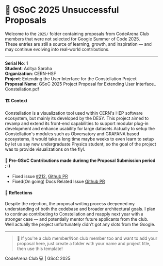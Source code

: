 # 📁 GSoC 2025 Unsuccessful Proposals

Welcome to the `2025/` folder containing proposals from CodeArena Club members that were not selected for Google Summer of Code 2025.  
These entries are still a source of learning, growth, and inspiration — and may continue evolving into real-world contributions.

---
**Serial No**: 1  
**Student**: Aditya Saroha  
**Organization**: CERN-HSF  
**Project**: Extending the User Interface for the Constellation Project  
**Proposal Name**: GSoC 2025 Project Proposal for Extending User Interface_ Constellation.pdf

#### 🏗️ Context
Constellation is a visualization tool used within CERN's HEP software ecosystem, but mainly its developed by the DESY. This project aimed to revamp and extend its front-end capabilities to support modular plug-in development and enhance usability for large datasets
Actually to setup the Constellation's modules such as Obversatory and GRAFANA based ecosystems, it would take a long time maybe weeks to even learn to setup by let us say new undergraduate Physics student, so the goal of the project was to provide visualizations on the fly!.

#### 🔧 Pre-GSoC Contributions made durinng the Proposal Submission period ;-)
- Fixed issue [#212](https://gitlab.desy.de/constellation/constellation/-/issues/212), [Github PR](https://github.com/constellation-daq/Constellation/pull/3)
- Fixed(On going) Docs Related Issue [Github PR](https://github.com/constellation-daq/Constellation/pull/5)

#### 💭 Reflections
Despite the rejection, the proposal writing process deepened my understanding of both the codebase and broader architectural goals. I plan to continue contributing to Constellation and reapply next year with a stronger case — and potentially mentor future applicants from the club.
Well actually the project unfortunately didn't got any slots from the Google.

---

> 📢 If you're a club member/Non club member too and want to add your proposal here, just create a folder with your name and project title, then use this template!

CodeArena Club 💻 | GSoC 2025
